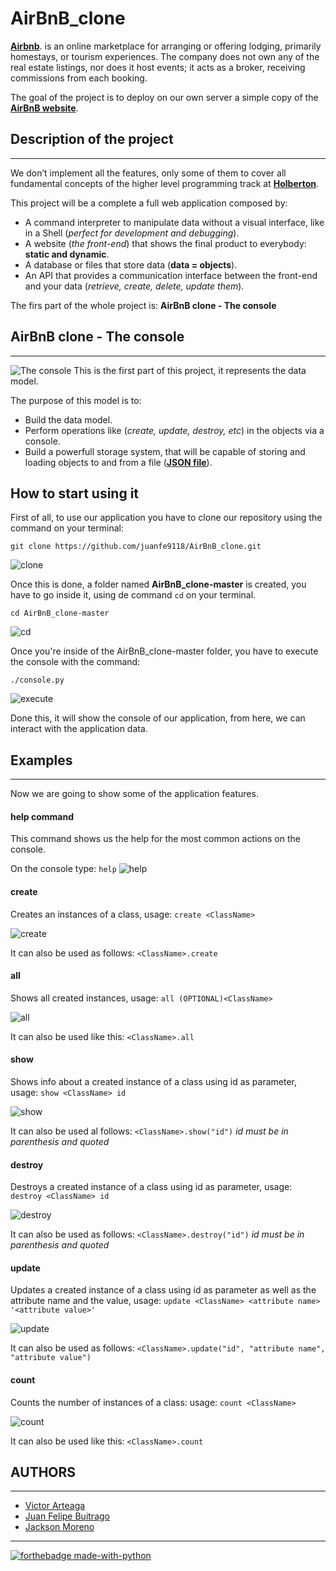 # AirBnB_clone
[**Airbnb**](https://www.airbnb.com/). is an online marketplace for arranging or offering lodging, primarily homestays, or tourism experiences. The company does not own any of the real estate listings, nor does it host events; it acts as a broker, receiving commissions from each booking.

The goal of the project is to deploy on our own server a simple copy of the [**AirBnB website**]((https://www.airbnb.com/)).



## Description of the project
---
We don’t implement all the features, only some of them to cover all fundamental concepts of the higher level programming track at [**Holberton**](https://www.holbertonschool.com/).

This project will be a complete a full web application composed by:

+ A command interpreter to manipulate data without a visual interface, like in a Shell (_perfect for development and debugging_).
+ A website (_the front-end_) that shows the final product to everybody: **static and dynamic**.
+ A database or files that store data (**data = objects**).
+ An API that provides a communication interface between the front-end and your data (_retrieve, create, delete, update them_).

The firs part of the whole project is: **AirBnB clone - The console**

## AirBnB clone - The console
---
![The console](img/console.png "The Console")
This is the first part of this project, it represents the data model.

The purpose of this model is to:

+ Build the data model.
+ Perform operations like (_create, update, destroy, etc_) in the objects via a console.
+ Build a powerfull storage system, that will be capable of storing and loading objects to and from a file (**[JSON file](https://www.json.org/)**).

## How to start using it
First of all, to use our application you have to clone our repository using the command on your terminal:

`git clone https://github.com/juanfe9118/AirBnB_clone.git`

![clone](img/clone.png)

Once this is done, a folder named **AirBnB_clone-master** is created, you have to go inside it, using de command `cd` on your terminal.

`cd AirBnB_clone-master`

![cd](img/cd.png)

Once you're inside of the AirBnB_clone-master folder, you have to execute the console with the command:

`./console.py`

![execute](img/console_ex.png)

Done this, it will show the console of our application, from here, we can interact with the application data.

## Examples
---
Now we are going to show some of the application features.

#### help command
This command shows us the help for the most common actions on the console.

On the console type: `help`
![help](img/help.png)

#### create
Creates an instances of a class, usage: `create <ClassName>` 

![create](img/create.png)

It can also be used as follows: `<ClassName>.create`


#### all
Shows all created instances, usage: `all (OPTIONAL)<ClassName>`

![all](img/all.png)

It can also be used like this: `<ClassName>.all`

#### show
Shows info about a created instance of a class using id as parameter, usage: `show <ClassName> id`

![show](img/show.png)

It can also be used al follows: `<ClassName>.show("id")` _id must be in parenthesis and quoted_

#### destroy
Destroys a created instance of a class using id as parameter, usage: `destroy <ClassName> id`

![destroy](img/destroy.png)

It can also be used as follows: `<ClassName>.destroy("id")` _id must be in parenthesis and quoted_

#### update
Updates a created instance of a class using id as parameter as well as the attribute name and the value, usage: `update <ClassName> <attribute name> '<attribute value>'`

![update](img/update.png)

It can also be used as follows: `<ClassName>.update("id", "attribute name", "attribute value")`

#### count
Counts the number of instances of a class: usage: `count <ClassName>`

![count](img/count.png)

It can also be used like this: `<ClassName>.count`

## AUTHORS
---
- [Victor Arteaga](https://twitter.com/Xathovic)
- [Juan Felipe Buitrago](https://twitter.com/juanfe9118)
- [Jackson Moreno](https://twitter.com/jaarmore)

---
[![forthebadge made-with-python](http://ForTheBadge.com/images/badges/made-with-python.svg)](https://www.python.org/)
